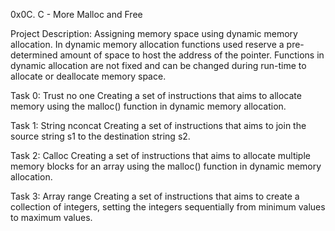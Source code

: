 0x0C. C - More Malloc and Free

Project Description: Assigning memory space using dynamic memory allocation. In dynamic memory allocation functions used reserve a pre-determined amount of space to host the address of the pointer. Functions in dynamic allocation are not fixed and can be changed during run-time to allocate or deallocate memory space.

Task 0: Trust no one
Creating a set of instructions that aims to allocate memory using the malloc() function in dynamic memory allocation.

Task 1: String nconcat
Creating a set of instructions that aims to join the source string s1 to the destination string s2.

Task 2: Calloc
Creating a set of instructions that aims to allocate multiple memory blocks for an array using the malloc() function in dynamic memory allocation.

Task 3: Array range
Creating a set of instructions that aims to create a collection of integers, setting the integers sequentially from minimum values to maximum values.
